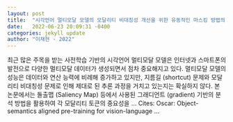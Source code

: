 ```yaml
---
layout: post
title:  "시각언어 멀티모달 모델의 모달리티 비대칭성 개선을 위한 유동적인 마스킹 방법의 적용"
date:   2022-06-23 20:09:31 -0400
categories: jekyll update
author: "이채현 - 2022"
---
```

최근 많은 주목을 받는 사전학습 기반의 시각언어 멀티모달 모델은 인터넷과 스마트폰의 발전으로 다양한 멀티모달 데이터가 생성되면서 점차 중요해지고 있다. 멀티모달 모델의 성능은 데이터와 연산 능력에 비례해 증가하고 있지만, 지름길 (shortcut) 문제와 모달리티 비대칭성 문제로 인해 제대로 된 추론 과정을 거치고 있는지는 확실하지 않다. 본 논문에서는 돌출맵 (Saliency Map) 등에서 사용된 그래디언트 (gradient) 기반의 분석 방법을 활용하여 각 모달리티 토큰의 중요성을 …
Cites: ‪Oscar: Object-semantics aligned pre-training for vision-language …‬  
